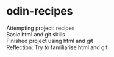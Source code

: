 # odin-recipes
Attempting project: recipes  
Basic html and git skills  
Finished project using html and git  
Reflection: Try to familiarise html and git  
